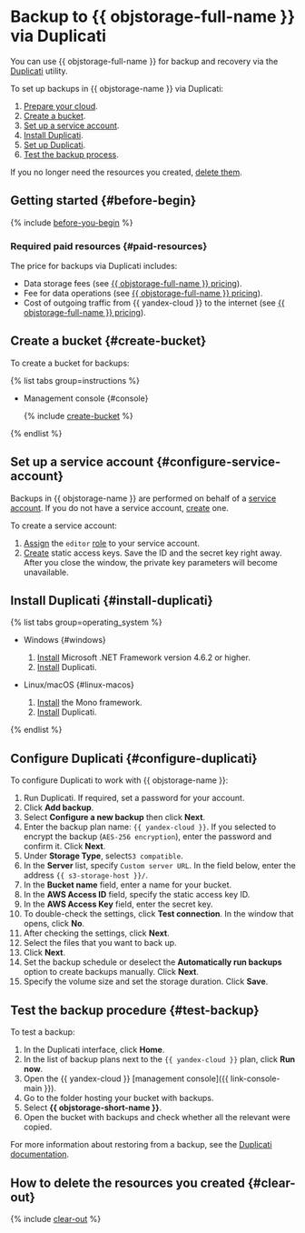 # Backup to {{ objstorage-full-name }} via Duplicati

You can use {{ objstorage-full-name }} for backup and recovery via the [Duplicati](https://www.duplicati.com/) utility.

To set up backups in {{ objstorage-name }} via Duplicati:

1. [Prepare your cloud](#before-begin).
1. [Create a bucket](#create-bucket).
1. [Set up a service account](#configure-service-account).
1. [Install Duplicati](#install-duplicati).
1. [Set up Duplicati](#configure-duplicati).
1. [Test the backup process](#test-backup).

If you no longer need the resources you created, [delete them](#clear-out).

## Getting started {#before-begin}

{% include [before-you-begin](../_tutorials_includes/before-you-begin.md) %}


### Required paid resources {#paid-resources}

The price for backups via Duplicati includes:

* Data storage fees (see [{{ objstorage-full-name }} pricing](../../storage/pricing.md#prices-storage)).
* Fee for data operations (see [{{ objstorage-full-name }} pricing](../../storage/pricing.md#prices-operations)).
* Cost of outgoing traffic from {{ yandex-cloud }} to the internet (see [{{ objstorage-full-name }} pricing](../../storage/pricing.md#prices-traffic)).


## Create a bucket {#create-bucket}

To create a bucket for backups:

{% list tabs group=instructions %}

- Management console {#console}

   {% include [create-bucket](../_tutorials_includes/create-public-bucket.md) %}

{% endlist %}

## Set up a service account {#configure-service-account}

Backups in {{ objstorage-name }} are performed on behalf of a [service account](../../iam/concepts/users/service-accounts.md). If you do not have a service account, [create](../../iam/operations/sa/create.md) one.

To create a service account:

1. [Assign](../../iam/operations/sa/assign-role-for-sa.md) the `editor` [role](../../iam/concepts/access-control/roles.md) to your service account.
1. [Create](../../iam/operations/sa/create-access-key.md) static access keys. Save the ID and the secret key right away. After you close the window, the private key parameters will become unavailable.

## Install Duplicati {#install-duplicati}

{% list tabs group=operating_system %}

- Windows {#windows}

   1. [Install](https://dotnet.microsoft.com/en-us/download) Microsoft .NET Framework version 4.6.2 or higher.
   1. [Install](https://www.duplicati.com/download) Duplicati.

- Linux/macOS {#linux-macos}

   1. [Install](https://www.mono-project.com/download/stable/) the Mono framework.
   1. [Install](https://www.duplicati.com/download) Duplicati.

{% endlist %}

## Configure Duplicati {#configure-duplicati}

To configure Duplicati to work with {{ objstorage-name }}:

1. Run Duplicati. If required, set a password for your account.
1. Click **Add backup**.
1. Select **Configure a new backup** then click **Next**.
1. Enter the backup plan name: `{{ yandex-cloud }}`. If you selected to encrypt the backup (`AES-256 encryption`), enter the password and confirm it. Click **Next**.
1. Under **Storage Type**, select`S3 compatible`.
1. In the **Server** list, specify `Custom server URL`. In the field below, enter the address `{{ s3-storage-host }}/`.
1. In the **Bucket name** field, enter a name for your bucket.
1. In the **AWS Access ID** field, specify the static access key ID.
1. In the **AWS Access Key** field, enter the secret key.
1. To double-check the settings, click **Test connection**. In the window that opens, click **No**.
1. After checking the settings, click **Next**.
1. Select the files that you want to back up.
1. Click **Next**.
1. Set the backup schedule or deselect the **Automatically run backups** option to create backups manually. Click **Next**.
1. Specify the volume size and set the storage duration. Click **Save**.

## Test the backup procedure {#test-backup}

To test a backup:

1. In the Duplicati interface, click **Home**.
1. In the list of backup plans next to the `{{ yandex-cloud }}` plan, click **Run now**.
1. Open the {{ yandex-cloud }} [management console]({{ link-console-main }}).
1. Go to the folder hosting your bucket with backups.
1. Select **{{ objstorage-short-name }}**.
1. Open the bucket with backups and check whether all the relevant were copied.

For more information about restoring from a backup, see the [Duplicati documentation](https://duplicati.readthedocs.io/en/latest/03-using-the-graphical-user-interface/#restoring-files-from-a-backup).

## How to delete the resources you created {#clear-out}

{% include [clear-out](../_tutorials_includes/storage-clear-out.md) %}
